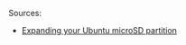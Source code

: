 Sources:
- [Expanding your Ubuntu microSD partition](http://shrkey.com/expanding-your-ubuntu-microsd-partition/)